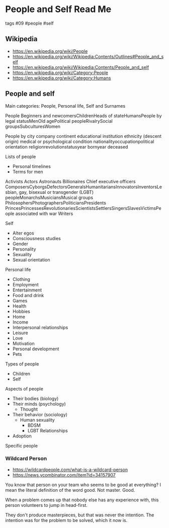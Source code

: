# People and Self Read Me

tags #09 #people #self

## Wikipedia

* https://en.wikipedia.org/wiki/People
* https://en.wikipedia.org/wiki/Wikipedia:Contents/Outlines#People_and_self
* https://en.wikipedia.org/wiki/Wikipedia:Contents/People_and_self
* https://en.wikipedia.org/wiki/Category:People
* https://en.wikipedia.org/wiki/Category:Humans


## People and self

Main categories: People, Personal life, Self and Surnames

People
Beginners and newcomersChildrenHeads of stateHumansPeople by legal statusMenOld agePolitical peopleRivalrySocial groupsSubculturesWomen

People by
city
company
continent
educational institution
ethnicity (descent origin)
medical or psychological condition
nationalityoccupationpolitical orientation
religionrevolutionstatusyear bornyear deceased

Lists of people
* Personal timelines
* Terms for men

Activists
Actors
Astronauts
Billionaires
Chief executive officers
ComposersCyborgsDefectorsGeneralsHumanitariansInnovatorsInventorsLesbian, gay, bisexual or transgender (LGBT) peopleMonarchsMusiciansMusical groups
PhilosophersPhotographersPoliticiansPresidents
PrincesPrincessesRevolutionariesScientistsSettlersSingersSlavesVictimsPeople associated with war
Writers

Self
* Alter egos
* Consciousness studies
* Gender
* Personality
* Sexuality
* Sexual orientation

Personal life
* Clothing
* Employment
* Entertainment
* Food and drink
* Games
* Health
* Hobbies
* Home
* Income
* Interpersonal relationships
* Leisure
* Love
* Motivation
* Personal development
* Pets

Types of people
* Children
* Self

Aspects of people
* Their bodies (biology)
* Their minds (psychology)
  * Thought
* Their behavior (sociology)
  * Human sexuality
    * BDSM
    * LGBT
Relationships
* Adoption

Specific people

### Wildcard Person
* https://wildcardpeople.com/what-is-a-wildcard-person
* https://news.ycombinator.com/item?id=34157907

You know that person on your team who seems to be good at everything? I mean the literal definition of the word good. Not master. Good.

When a problem comes up that nobody else has any experience with, this person volunteers to jump in head-first.

They don't produce masterpieces, but that was never the intention. The intention was for the problem to be solved, which it now is.